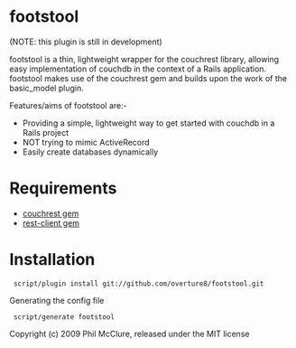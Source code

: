 footstool
=========

(NOTE: this plugin is still in development)

footstool is a thin, lightweight wrapper for the couchrest library, allowing easy implementation of couchdb in the context of a Rails application.  footstool makes use of the couchrest gem and builds upon the work of the basic_model plugin.

Features/aims of footstool are:-

- Providing a simple, lightweight way to get started with couchdb in a Rails project
- NOT trying to mimic ActiveRecord
- Easily create databases dynamically

Requirements
============

- [couchrest gem](http://github.com/hpoydar/couchrest-rails)
- [rest-client gem](http://code.google.com/p/rest-client/)

Installation
============

     script/plugin install git://github.com/overture8/footstool.git

Generating the config file

     script/generate footstool
     



Copyright (c) 2009 Phil McClure, released under the MIT license
